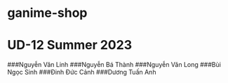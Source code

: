 # ganime-shop
# UD-12 Summer 2023

###Nguyễn Văn Linh
###Nguyễn Bá Thành
###Nguyễn Văn Long
###Bùi Ngọc Sinh
###Đinh Đức Cảnh
###Dương Tuấn Anh
